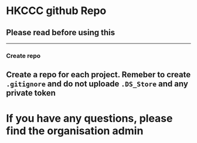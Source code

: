 # HKCCC github Repo
## Please read before using this
---

### Create repo
Create a repo for each project.
Remeber to create `.gitignore` and do not uploade `.DS_Store` and any private token
---

# If you have any questions, please find the organisation admin
